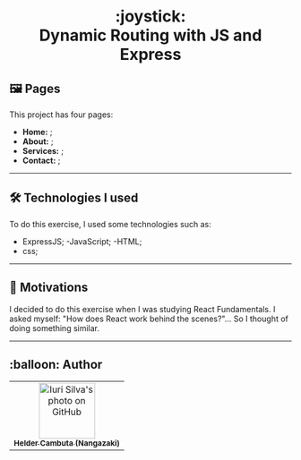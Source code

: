 <h1 align="center">
  :joystick: <br>Dynamic Routing with JS and Express
</h1>

## :framed_picture: Pages

This project has four pages:

- **Home:** ;
- **About:** ;
- **Services:** ;
- **Contact:** ;

---

## :hammer_and_wrench: Technologies I used

To do this exercise, I used some technologies such as:

- ExpressJS;
  -JavaScript;
  -HTML;
- css;

---

## :muscle: Motivations

I decided to do this exercise when I was studying React Fundamentals. I asked myself: "How does React work behind the scenes?"... So I thought of doing something similar.

---

<h2>:balloon: Author</h2>

<table>
  <tr>
    <td align="center">
      <a href="https://github.com/nangazaki">
        <img src="https://avatars.githubusercontent.com/u/63684025?v=4" width="100px;" alt="Iuri Silva's photo on GitHub"/><br>
        <sub>
          <b>Helder Cambuta (Nangazaki)</b>
        </sub>
      </a>
    </all>
  </tr>
</table>
